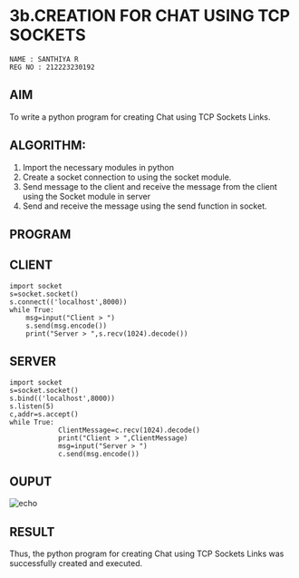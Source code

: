 # 3b.CREATION FOR CHAT USING TCP SOCKETS
~~~
NAME : SANTHIYA R
REG NO : 212223230192
~~~
## AIM
To write a python program for creating Chat using TCP Sockets Links.
## ALGORITHM:
1. Import the necessary modules in python
2. Create a socket connection to using the socket module.
3. Send message to the client and receive the message from the client using the Socket module in
 server
4. Send and receive the message using the send function in socket.
## PROGRAM
## CLIENT
~~~
import socket 
s=socket.socket() 
s.connect(('localhost',8000)) 
while True: 
    msg=input("Client > ") 
    s.send(msg.encode()) 
    print("Server > ",s.recv(1024).decode())
~~~
## SERVER
~~~
import socket 
s=socket.socket() 
s.bind(('localhost',8000)) 
s.listen(5) 
c,addr=s.accept() 
while True: 
            ClientMessage=c.recv(1024).decode() 
            print("Client > ",ClientMessage) 
            msg=input("Server > ") 
            c.send(msg.encode())
~~~
## OUPUT
![echo](https://github.com/SanthiyaRajarao/3b_CHAT_USING_TCP_SOCKETS/assets/144979216/7e21204a-ec05-4ec5-9d51-3bd980345621)

## RESULT
Thus, the python program for creating Chat using TCP Sockets Links was successfully 
created and executed.
